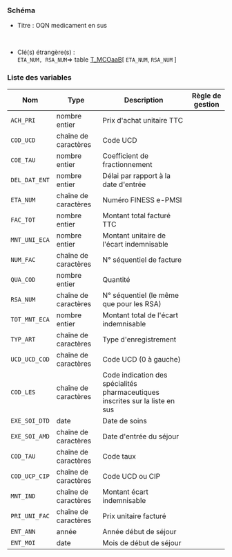 ### Schéma


- Titre : OQN medicament en sus
<br />



- Clé(s) étrangère(s) : <br />
`ETA_NUM, RSA_NUM`=> table [T_MCOaaB](/tables/T_MCOaaB)[ `ETA_NUM`, `RSA_NUM` ]<br />

 
### Liste des variables

Nom | Type | Description | Règle de gestion
-|-|-|-
`ACH_PRI`| nombre entier |Prix d'achat unitaire TTC||
`COD_UCD`| chaîne de caractères |Code UCD||
`COE_TAU`| nombre entier |Coefficient de fractionnement||
`DEL_DAT_ENT`| nombre entier |Délai par rapport à la date d'entrée||
`ETA_NUM`| chaîne de caractères |Numéro FINESS e-PMSI||
`FAC_TOT`| nombre entier |Montant total facturé TTC||
`MNT_UNI_ECA`| nombre entier |Montant unitaire de l'écart indemnisable||
`NUM_FAC`| chaîne de caractères |N° séquentiel de facture||
`QUA_COD`| nombre entier |Quantité||
`RSA_NUM`| chaîne de caractères | N° séquentiel (le même que pour les RSA)||
`TOT_MNT_ECA`| nombre entier |Montant total de l'écart indemnisable||
`TYP_ART`| chaîne de caractères |Type d'enregistrement||
`UCD_UCD_COD`| chaîne de caractères |Code UCD (0 à gauche)||
`COD_LES`| chaîne de caractères |Code indication des spécialités pharmaceutiques inscrites sur la liste en sus||
`EXE_SOI_DTD`| date |Date de soins||
`EXE_SOI_AMD`| chaîne de caractères |Date d'entrée du séjour||
`COD_TAU`| chaîne de caractères |Code taux||
`COD_UCP_CIP`| chaîne de caractères |Code UCD ou CIP||
`MNT_IND`| chaîne de caractères |Montant écart indemnisable||
`PRI_UNI_FAC`| chaîne de caractères |Prix unitaire facturé||
`ENT_ANN`| année |Année début de séjour||
`ENT_MOI`| date |Mois de début de séjour||